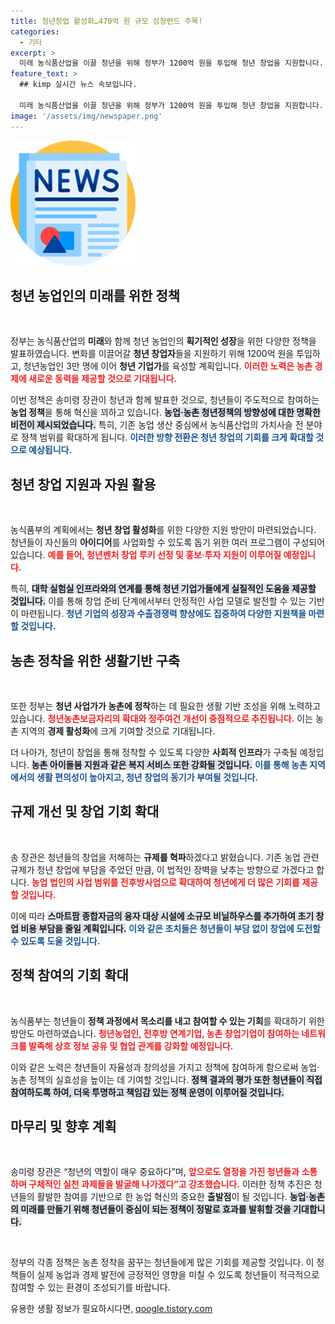 ```yaml
---
title: 청년창업 활성화…470억 원 규모 성장펀드 주목!
categories:
  - 기타
excerpt: >
  미래 농식품산업을 이끌 청년을 위해 정부가 1200억 원을 투입해 청년 창업을 지원합니다. 청년농업인 3만 명 육성과 규제 혁파로 농촌의 새로운 활력을 불어넣겠다는 계획! 청년과 함께하는 혁신적 농촌 정책의 향방을 확인해보세요!
feature_text: >
  ## kimp 실시간 뉴스 속보입니다.

  미래 농식품산업을 이끌 청년을 위해 정부가 1200억 원을 투입해 청년 창업을 지원합니다. 청년농업인 3만 명 육성과 규제 혁파로 농촌의 새로운 활력을 불어넣겠다는 계획! 청년과 함께하는 혁신적 농촌 정책의 향방을 확인해보세요!
image: '/assets/img/newspaper.png'
---
```


<p><img src="/assets/img/newspaper.png" alt="kimplant 속보" /></p>

<h2 data-ke-size="size26">청년 농업인의 미래를 위한 정책</h2>

<p data-ke-size="size16">&nbsp;</p>

<p>정부는 농식품산업의 <strong>미래</strong>와 함께 청년 농업인의 <strong>획기적인 성장</strong>을 위한 다양한 정책을 발표하였습니다. 변화를 이끌어갈 <strong>청년 창업자</strong>들을 지원하기 위해 1200억 원을 투입하고, 청년농업인 3만 명에 이어 <strong>청년 기업가</strong>를 육성할 계획입니다. <b><span style="color: #ee2323;">이러한 노력은 농촌 경제에 새로운 동력을 제공할 것으로 기대됩니다.</span></b> </p>

<p>이번 정책은 송미령 장관이 청년과 함께 발표한 것으로, 청년들이 주도적으로 참여하는 <strong>농업 정책</strong>을 통해 혁신을 꾀하고 있습니다. <b><span style="background-color: #21538527;">농업·농촌 청년정책의 방향성에 대한 명확한 비전이 제시되었습니다.</span></b> 특히, 기존 농업 생산 중심에서 농식품산업의 가치사슬 전 분야로 정책 범위를 확대하게 됩니다. <b><span style="color: #1a5490;">이러한 방향 전환은 청년 창업의 기회를 크게 확대할 것으로 예상됩니다.</span></b></p>

<h2 data-ke-size="size26">청년 창업 지원과 자원 활용</h2>

<p data-ke-size="size16">&nbsp;</p>

<p>농식품부의 계획에서는 <strong>청년 창업 활성화</strong>를 위한 다양한 지원 방안이 마련되었습니다. 청년들이 자신들의 <strong>아이디어</strong>를 사업화할 수 있도록 돕기 위한 여러 프로그램이 구성되어 있습니다. <b><span style="color: #ee2323;">예를 들어, 청년벤처 창업 루키 선정 및 홍보·투자 지원이 이루어질 예정입니다.</span></b> </p>

<p>특히, <b><span style="background-color: #21538527;">대학 실험실 인프라와의 연계를 통해 청년 기업가들에게 실질적인 도움을 제공할 것입니다.</span></b> 이를 통해 창업 준비 단계에서부터 안정적인 사업 모델로 발전할 수 있는 기반이 마련됩니다. <b><span style="color: #1a5490;">청년 기업의 성장과 수출경쟁력 향상에도 집중하여 다양한 지원책을 마련할 것입니다.</span></b></p>

<h2 data-ke-size="size26">농촌 정착을 위한 생활기반 구축</h2>

<p data-ke-size="size16">&nbsp;</p>

<p>또한 정부는 <strong>청년 사업가가 농촌에 정착</strong>하는 데 필요한 생활 기반 조성을 위해 노력하고 있습니다. <b><span style="color: #ee2323;">청년농촌보금자리의 확대와 정주여건 개선이 중점적으로 추진됩니다.</span></b> 이는 농촌 지역의 <strong>경제 활성화</strong>에 크게 기여할 것으로 기대됩니다. </p>

<p>더 나아가, 청년이 창업을 통해 정착할 수 있도록 다양한 <strong>사회적 인프라</strong>가 구축될 예정입니다. <b><span style="background-color: #21538527;">농촌 아이돌봄 지원과 같은 복지 서비스 또한 강화될 것입니다.</span></b> <b><span style="color: #1a5490;">이를 통해 농촌 지역에서의 생활 편의성이 높아지고, 청년 창업의 동기가 부여될 것입니다.</span></b></p>

<h2 data-ke-size="size26">규제 개선 및 창업 기회 확대</h2>

<p data-ke-size="size16">&nbsp;</p>

<p>송 장관은 청년들의 창업을 저해하는 <strong>규제를 혁파</strong>하겠다고 밝혔습니다. 기존 농업 관련 규제가 청년 창업에 부담을 주었던 만큼, 이 법적인 장벽을 낮추는 방향으로 가겠다고 합니다. <b><span style="color: #ee2323;">농업 법인의 사업 범위를 전후방사업으로 확대하여 청년에게 더 많은 기회를 제공할 것입니다.</span></b></p>

<p>이에 따라 <b><span style="background-color: #21538527;">스마트팜 종합자금의 융자 대상 시설에 소규모 비닐하우스를 추가하여 초기 창업 비용 부담을 줄일 계획입니다.</span></b> <b><span style="color: #1a5490;">이와 같은 조치들은 청년들이 부담 없이 창업에 도전할 수 있도록 도울 것입니다.</span></b></p>

<h2 data-ke-size="size26">정책 참여의 기회 확대</h2>

<p data-ke-size="size16">&nbsp;</p>

<p>농식품부는 청년들이 <strong>정책 과정에서 목소리를 내고 참여할 수 있는 기회</strong>를 확대하기 위한 방안도 마련하였습니다. <b><span style="color: #ee2323;">청년농업인, 전후방 연계기업, 농촌 창업기업이 참여하는 네트워크를 발족해 상호 정보 공유 및 협업 관계를 강화할 예정입니다.</span></b> </p>

<p>이와 같은 노력은 청년들이 자율성과 창의성을 가지고 정책에 참여하게 함으로써 농업·농촌 정책의 실효성을 높이는 데 기여할 것입니다. <b><span style="background-color: #21538527;">정책 결과의 평가 또한 청년들이 직접 참여하도록 하여, 더욱 투명하고 책임감 있는 정책 운영이 이루어질 것입니다.</span></b></p>

<h2 data-ke-size="size26">마무리 및 향후 계획</h2>

<p data-ke-size="size16">&nbsp;</p>

<p>송미령 장관은 “청년의 역할이 매우 중요하다”며, <b><span style="color: #ee2323;">앞으로도 열정을 가진 청년들과 소통하며 구체적인 실천 과제들을 발굴해 나가겠다”고 강조했습니다.</b> 이러한 정책 추진은 청년들의 활발한 참여를 기반으로 한 농업 혁신의 중요한 <strong>출발점</strong>이 될 것입니다. <b><span style="background-color: #21538527;">농업·농촌의 미래를 만들기 위해 청년들이 중심이 되는 정책이 정말로 효과를 발휘할 것을 기대합니다.</span></b></p>

<p data-ke-size="size16">&nbsp;</p> 

<p>정부의 각종 정책은 농촌 정착을 꿈꾸는 청년들에게 많은 기회를 제공할 것입니다. 이 정책들이 실제 농업과 경제 발전에 긍정적인 영향을 미칠 수 있도록 청년들이 적극적으로 참여할 수 있는 환경이 조성되기를 바랍니다.</p>
유용한 생활 정보가 필요하시다면, <a href="https://qoogle.tistory.com" rel="dofollow">qoogle.tistory.com</a>


